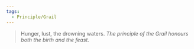 ```yaml
---
tags:
  - Principle/Grail
---
```


> Hunger, lust, the drowning waters. *The principle of the Grail honours both the birth and the feast.*


